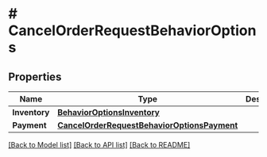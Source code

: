 # # CancelOrderRequestBehaviorOptions


## Properties 


Name | Type | Description | Notes
------------ | ------------- | ------------- | -------------
**Inventory**| [**BehaviorOptionsInventory**](BehaviorOptionsInventory.md) |   | [optional]
**Payment**| [**CancelOrderRequestBehaviorOptionsPayment**](CancelOrderRequestBehaviorOptionsPayment.md) |   | [optional]


[[Back to Model list]](../../README.md#models) [[Back to API list]](../../README.md#endpoints) [[Back to README]](../../README.md)

